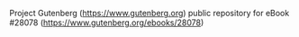 Project Gutenberg (https://www.gutenberg.org) public repository for eBook #28078 (https://www.gutenberg.org/ebooks/28078)
